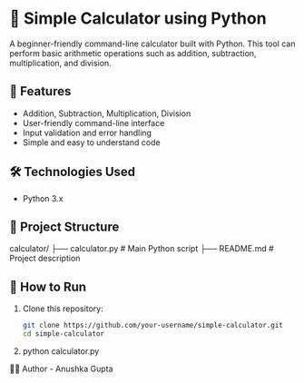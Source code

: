 # 🧮 Simple Calculator using Python

A beginner-friendly command-line calculator built with Python. This tool can perform basic arithmetic operations such as addition, subtraction, multiplication, and division.

## 🚀 Features

- Addition, Subtraction, Multiplication, Division
- User-friendly command-line interface
- Input validation and error handling
- Simple and easy to understand code

## 🛠️ Technologies Used

- Python 3.x

## 📁 Project Structure

calculator/
├── calculator.py # Main Python script
├── README.md # Project description


## 🔧 How to Run

1. Clone this repository:
   ```bash
   git clone https://github.com/your-username/simple-calculator.git
   cd simple-calculator

2. python calculator.py


🙋‍♀️ Author - Anushka Gupta




